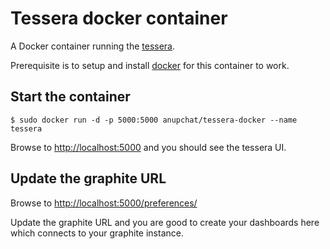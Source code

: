 Tessera docker container
==============

A Docker container running the [tessera](https://github.com/urbanairship/tessera).

Prerequisite is to setup and install [docker](http://docker.com) for this container to work.

## Start the container

```console
$ sudo docker run -d -p 5000:5000 anupchat/tessera-docker --name tessera
```
Browse to [http://localhost:5000](http://localhost:5000) and you should see the tessera UI.

## Update the graphite URL

Browse to [http://localhost:5000/preferences/](http://localhost:5000/preferences/)

Update the graphite URL and you are good to create your dashboards here which connects to your graphite instance. 
